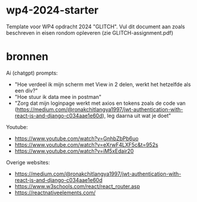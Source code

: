 # wp4-2024-starter
Template voor WP4 opdracht 2024 "GLITCH". Vul dit document aan zoals beschreven in eisen rondom opleveren (zie GLITCH-assignment.pdf)



# bronnen
Ai (chatgpt) prompts:
- "Hoe verdeel ik mijn scherm met View in 2 delen, werkt het hetzelfde als een div?"
- "Hoe stuur ik data mee in postman"
- "Zorg dat mijn loginpage werkt met axios en tokens zoals de code van (https://medium.com/@ronakchitlangya1997/jwt-authentication-with-react-js-and-django-c034aae1e60d), leg daarna uit wat je doet"

Youtube:
- https://www.youtube.com/watch?v=GnhbZbPb6uo
- https://www.youtube.com/watch?v=eXrwF4LXF5c&t=952s
- https://www.youtube.com/watch?v=iM5xEdair20

Overige websites:
- https://medium.com/@ronakchitlangya1997/jwt-authentication-with-react-js-and-django-c034aae1e60d
- https://www.w3schools.com/react/react_router.asp
- https://reactnativeelements.com/



